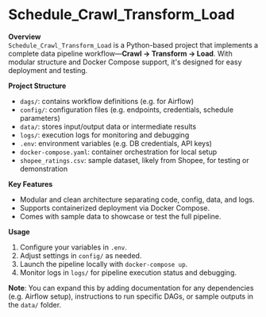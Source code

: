 # Schedule_Crawl_Transform_Load

**Overview**  
`Schedule_Crawl_Transform_Load` is a Python-based project that implements a complete data pipeline workflow—**Crawl → Transform → Load**. With modular structure and Docker Compose support, it's designed for easy deployment and testing.

**Project Structure**  
- `dags/`: contains workflow definitions (e.g. for Airflow)  
- `config/`: configuration files (e.g. endpoints, credentials, schedule parameters)  
- `data/`: stores input/output data or intermediate results  
- `logs/`: execution logs for monitoring and debugging  
- `.env`: environment variables (e.g. DB credentials, API keys)  
- `docker-compose.yaml`: container orchestration for local setup  
- `shopee_ratings.csv`: sample dataset, likely from Shopee, for testing or demonstration

**Key Features**  
- Modular and clean architecture separating code, config, data, and logs.  
- Supports containerized deployment via Docker Compose.  
- Comes with sample data to showcase or test the full pipeline.

**Usage**  
1. Configure your variables in `.env`.  
2. Adjust settings in `config/` as needed.  
3. Launch the pipeline locally with `docker-compose up`.  
4. Monitor logs in `logs/` for pipeline execution status and debugging.

**Note**: You can expand this by adding documentation for any dependencies (e.g. Airflow setup), instructions to run specific DAGs, or sample outputs in the `data/` folder.


